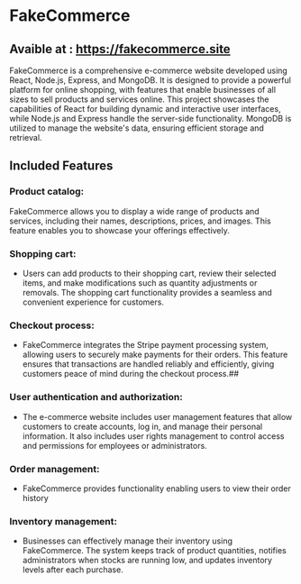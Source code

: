 # FakeCommerce
## Avaible at : https://fakecommerce.site

FakeCommerce is a comprehensive e-commerce website developed using React, Node.js, Express, and MongoDB. 
It is designed to provide a powerful platform for online shopping, with features that enable businesses of all sizes to sell products and services online. This project showcases the capabilities of React for building dynamic and interactive user interfaces, while Node.js and Express handle the server-side functionality. MongoDB is utilized to manage the website's data, ensuring efficient storage and retrieval.

## Included Features
### Product catalog: 
FakeCommerce allows you to display a wide range of products and services, including their names, descriptions, prices, and images. This feature enables you to showcase your offerings effectively.

### Shopping cart: 
* Users can add products to their shopping cart, review their selected items, and make modifications such as quantity adjustments or removals. The shopping cart functionality provides a seamless and convenient experience for customers.

### Checkout process: 
* FakeCommerce integrates the Stripe payment processing system, allowing users to securely make payments for their orders. This feature ensures that transactions are handled reliably and efficiently, giving customers peace of mind during the checkout process.##

### User authentication and authorization: 
* The e-commerce website includes user management features that allow customers to create accounts, log in, and manage their personal information. It also includes user rights management to control access and permissions for employees or administrators.

### Order management: 
* FakeCommerce provides functionality enabling users to view their order history

### Inventory management: 
* Businesses can effectively manage their inventory using FakeCommerce. The system keeps track of product quantities, notifies administrators when stocks are running low, and updates inventory levels after each purchase.
